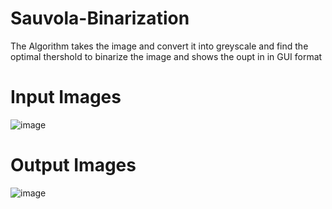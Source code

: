 # Sauvola-Binarization

The Algorithm takes the image and convert it into greyscale and find the optimal thershold to binarize the image and shows the oupt in in GUI format
# Input Images
![image](https://user-images.githubusercontent.com/52602899/155152451-009042cc-934f-4d11-8ff3-1008f5f2c057.png)


# Output Images
![image](https://user-images.githubusercontent.com/52602899/155151827-f443eea5-33ff-4064-8ff5-786da7c04967.png)


